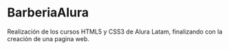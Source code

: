 # BarberiaAlura
Realización de los cursos HTML5 y CSS3 de Alura Latam, finalizando con la creación de una pagina web.

